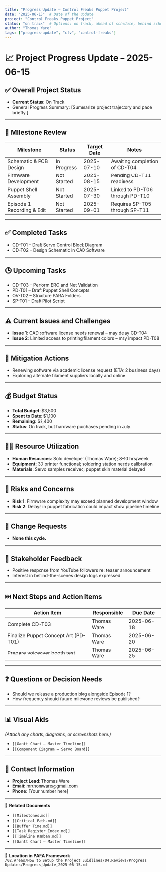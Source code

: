 ```yaml
---
title: "Progress Update – Control Freaks Puppet Project"
date: "2025-06-15"  # Date of the update
project: "Control Freaks Puppet Project"
status: "on track"  # Options: on track, ahead of schedule, behind schedule
author: "Thomas Ware"
tags: ["progress-update", "cfv", "control-freaks"]
---
```


# 📈 Project Progress Update – 2025-06-15

## ✅ Overall Project Status

- **Current Status**: On Track  
- General Progress Summary: [Summarize project trajectory and pace briefly.]

---

## 🧭 Milestone Review

| Milestone                     | Status        | Target Date   | Notes                         |
|------------------------------|---------------|----------------|-------------------------------|
| Schematic & PCB Design       | In Progress   | 2025-07-10     | Awaiting completion of CD-T04 |
| Firmware Development         | Not Started   | 2025-08-15     | Pending CD-T11 readiness       |
| Puppet Shell Assembly        | Not Started   | 2025-07-30     | Linked to PD-T06 through PD-T10 |
| Episode 1 Recording & Edit   | Not Started   | 2025-09-01     | Requires SP-T05 through SP-T11 |

---

## ✅ Completed Tasks

- CD-T01 – Draft Servo Control Block Diagram  
- CD-T02 – Design Schematic in CAD Software

---

## 🕒 Upcoming Tasks

- CD-T03 – Perform ERC and Net Validation  
- PD-T01 – Draft Puppet Shell Concepts  
- OV-T02 – Structure PARA Folders  
- SP-T01 – Draft Pilot Script

---

## ⚠️ Current Issues and Challenges

- **Issue 1**: CAD software license needs renewal – may delay CD-T04  
- **Issue 2**: Limited access to printing filament colors – may impact PD-T08

---

## 🔧 Mitigation Actions

- Renewing software via academic license request (ETA: 2 business days)  
- Exploring alternate filament suppliers locally and online

---

## 💰 Budget Status

- **Total Budget**: $3,500  
- **Spent to Date**: $1,100  
- **Remaining**: $2,400  
- **Status**: On track, but hardware purchases pending in July

---

## 🧑‍🔧 Resource Utilization

- **Human Resources**: Solo developer (Thomas Ware); 8–10 hrs/week  
- **Equipment**: 3D printer functional; soldering station needs calibration  
- **Materials**: Servo samples received; puppet skin material delayed

---

## 🚨 Risks and Concerns

- **Risk 1**: Firmware complexity may exceed planned development window  
- **Risk 2**: Delays in puppet fabrication could impact show pipeline timeline

---

## 🔄 Change Requests

- **None this cycle.**

---

## 📣 Stakeholder Feedback

- Positive response from YouTube followers re: teaser announcement  
- Interest in behind-the-scenes design logs expressed

---

## ⏭️ Next Steps and Action Items

| Action Item                             | Responsible | Due Date    |
|----------------------------------------|-------------|-------------|
| Complete CD-T03                        | Thomas Ware | 2025-06-18  |
| Finalize Puppet Concept Art (PD-T01)   | Thomas Ware | 2025-06-20  |
| Prepare voiceover booth test           | Thomas Ware | 2025-06-25  |

---

## ❓ Questions or Decision Needs

- Should we release a production blog alongside Episode 1?  
- How frequently should future milestone reviews be published?

---

## 📊 Visual Aids

_(Attach any charts, diagrams, or screenshots here.)_  
- `[[Gantt Chart – Master Timeline]]`  
- `[[Component Diagram – Servo Board]]`

---

## 📇 Contact Information

- **Project Lead**: Thomas Ware  
- **Email**: mrthomware@gmail.com  
- **Phone**: [Your number here]

---

📎 **Related Documents**

- `[[Milestones.md]]`  
- `[[Critical_Path.md]]`  
- `[[Buffer_Time.md]]`  
- `[[Task_Register_Index.md]]`  
- `[[Timeline Kanban.md]]`  
- `[[Gantt Chart – Master Timeline]]`

---

📁 **Location in PARA Framework**  
`/02.Areas/How to Setup the Project Guidlines/04.Reviews/Progress Updates/Progress_Update_2025-06-15.md`
